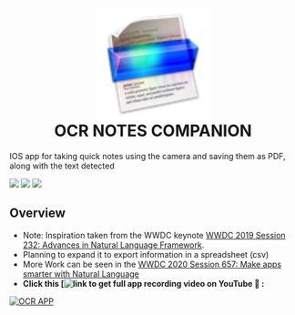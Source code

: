 <p align="center" style="margin-bottom: 0px !important;">
  <img width="200" src="./Icons/iOS/AppIcon.appiconset/prizmo-2-scanning-ocr-speech-2013-05-17-29@3x.png" alt="App logo" align="center">
</p>
<h1 align="center" style="margin-top: 0px;">OCR NOTES COMPANION</h1>

IOS app for taking quick notes using the camera and saving them as PDF, along with the text detected

<p float="left">
  <img src="https://i.pinimg.com/originals/e2/a9/14/e2a914b1d0b6c62b1989c674bd4c1efe.jpg" width="250" />
  <img src="https://i.pinimg.com/564x/7b/e6/70/7be670dd3b05828ce5e152ba66bf3565.jpg" width="250" /> 
  <img src="https://i.pinimg.com/originals/ec/19/ac/ec19ac3833df19c8ae266a2126536f73.png" width="250"/>
</p>

## Overview

- Note: Inspiration taken from the WWDC keynote [WWDC 2019 Session 232: Advances in Natural Language Framework](https://developer.apple.com/videos/play/wwdc2019/232/).
- Planning to expand it to export information in a spreadsheet (csv)
- More Work can be seen in the [WWDC 2020 Session 657: Make apps smarter with Natural Language](https://developer.apple.com/videos/play/wwdc2020/10657)
- **Click this [![link](https://www.youtube.com/watch?v=og1rGgQGLB8) to get full app recording video on YouTube 🎥 :**


[![OCR APP](https://j.gifs.com/QnPkLY.gif)](https://www.youtube.com/watch?v=og1rGgQGLB8)
